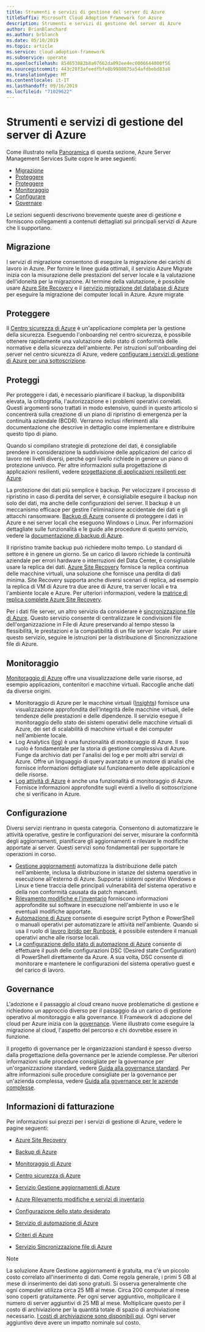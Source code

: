```yaml
---
title: Strumenti e servizi di gestione del server di Azure
titleSuffix: Microsoft Cloud Adoption Framework for Azure
description: Strumenti e servizi di gestione del server di Azure
author: BrianBlanchard
ms.author: brblanch
ms.date: 05/10/2019
ms.topic: article
ms.service: cloud-adoption-framework
ms.subservice: operate
ms.openlocfilehash: 854653882b8a07662da092ee4ec0006644000f56
ms.sourcegitcommit: 443c28f3afeedfbfe8b9980875a54afdbebd83a8
ms.translationtype: MT
ms.contentlocale: it-IT
ms.lasthandoff: 09/16/2019
ms.locfileid: "71029622"
---
```

# <a name="azure-server-management-tools-and-services"></a>Strumenti e servizi di gestione del server di Azure

Come illustrato nella [Panoramica](./index.md) di questa sezione, Azure Server Management Services Suite copre le aree seguenti:

- [Migrazione](#migrate)
- [Proteggere](#secure)
- [Proteggere](#protect)
- [Monitoraggio](#monitor)
- [Configurare](#configure)
- [Governare](#govern)

Le sezioni seguenti descrivono brevemente queste aree di gestione e forniscono collegamenti a contenuti dettagliati sui principali servizi di Azure che li supportano.

## <a name="migrate"></a>Migrazione

I servizi di migrazione consentono di eseguire la migrazione dei carichi di lavoro in Azure. Per fornire le linee guida ottimali, il servizio Azure Migrate inizia con la misurazione delle prestazioni del server locale e la valutazione dell'idoneità per la migrazione. Al termine della valutazione, è possibile usare [Azure Site Recovery](https://docs.microsoft.com/azure/site-recovery/site-recovery-overview) e il [servizio migrazione del database di Azure](https://docs.microsoft.com/azure/dms/dms-overview) per eseguire la migrazione dei computer locali in Azure. Azure migrate

## <a name="secure"></a>Proteggere

Il [Centro sicurezza di Azure](https://docs.microsoft.com/azure/security-center/security-center-intro) è un'applicazione completa per la gestione della sicurezza. Eseguendo l'onboarding nel centro sicurezza, è possibile ottenere rapidamente una valutazione dello stato di conformità delle normative e della sicurezza dell'ambiente. Per istruzioni sull'onboarding dei server nel centro sicurezza di Azure, vedere [configurare i servizi di gestione di Azure per una sottoscrizione](./onboard-at-scale.md#azure-security-center).

## <a name="protect"></a>Proteggi

Per proteggere i dati, è necessario pianificare il backup, la disponibilità elevata, la crittografia, l'autorizzazione e i problemi operativi correlati. Questi argomenti sono trattati in modo estensivo, quindi in questo articolo si concentrerà sulla creazione di un piano di ripristino di emergenza per la continuità aziendale (BCDR). Verranno inclusi riferimenti alla documentazione che descrive in dettaglio come implementare e distribuire questo tipo di piano.

Quando si compilano strategie di protezione dei dati, è consigliabile prendere in considerazione la suddivisione delle applicazioni del carico di lavoro nei livelli diversi, perché ogni livello richiede in genere un piano di protezione univoco. Per altre informazioni sulla progettazione di applicazioni resilienti, vedere [progettazione di applicazioni resilienti per Azure](https://docs.microsoft.com/azure/architecture/resiliency).

La protezione dei dati più semplice è backup. Per velocizzare il processo di ripristino in caso di perdita del server, è consigliabile eseguire il backup non solo dei dati, ma anche delle configurazioni del server. Il backup è un meccanismo efficace per gestire l'eliminazione accidentale dei dati e gli attacchi ransomware. [Backup di Azure](https://docs.microsoft.com/azure/backup) consente di proteggere i dati in Azure e nei server locali che eseguono Windows o Linux. Per informazioni dettagliate sulle funzionalità e le guide alle procedure di questo servizio, vedere la [documentazione di backup di Azure](https://docs.microsoft.com/azure/backup/backup-overview).

Il ripristino tramite backup può richiedere molto tempo. Lo standard di settore è in genere un giorno. Se un carico di lavoro richiede la continuità aziendale per errori hardware o interruzioni del Data Center, è consigliabile usare la replica dei dati. [Azure Site Recovery](https://docs.microsoft.com/azure/site-recovery/site-recovery-overview) fornisce la replica continua delle macchine virtuali, una soluzione che fornisce una perdita di dati minima. Site Recovery supporta anche diversi scenari di replica, ad esempio la replica di VM di Azure tra due aree di Azure, tra server locali e tra l'ambiente locale e Azure. Per ulteriori informazioni, vedere la [matrice di replica complete Azure Site Recovery](https://docs.microsoft.com/azure/site-recovery/site-recovery-overview#what-can-i-replicate).

Per i dati file server, un altro servizio da considerare è [sincronizzazione file di Azure](https://docs.microsoft.com/azure/storage/files/storage-sync-files-planning). Questo servizio consente di centralizzare le condivisioni file dell'organizzazione in File di Azure preservando al tempo stesso la flessibilità, le prestazioni e la compatibilità di un file server locale. Per usare questo servizio, seguire le istruzioni per la distribuzione di Sincronizzazione file di Azure.

## <a name="monitor"></a>Monitoraggio

[Monitoraggio di Azure](https://docs.microsoft.com/azure/azure-monitor/overview) offre una visualizzazione delle varie risorse, ad esempio applicazioni, contenitori e macchine virtuali. Raccoglie anche dati da diverse origini.

- Monitoraggio di Azure per le macchine virtuali ([Insights](https://docs.microsoft.com/azure/azure-monitor/insights/vminsights-overview)) fornisce una visualizzazione approfondita dell'integrità delle macchine virtuali, delle tendenze delle prestazioni e delle dipendenze. Il servizio esegue il monitoraggio dello stato dei sistemi operativi delle macchine virtuali di Azure, dei set di scalabilità di macchine virtuali e dei computer nell'ambiente locale.
- Log Analytics ([log](https://docs.microsoft.com/azure/azure-monitor/platform/data-collection#logs)) è una funzionalità di monitoraggio di Azure. Il suo ruolo è fondamentale per la storia di gestione complessiva di Azure. Funge da archivio dati per l'analisi dei log e per molti altri servizi di Azure. Offre un linguaggio di query avanzato e un motore di analisi che fornisce informazioni dettagliate sul funzionamento delle applicazioni e delle risorse.
- [Log attività di Azure](https://docs.microsoft.com/azure/azure-monitor/platform/activity-logs-overview) è anche una funzionalità di monitoraggio di Azure. Fornisce informazioni approfondite sugli eventi a livello di sottoscrizione che si verificano in Azure.

## <a name="configure"></a>Configurazione

Diversi servizi rientrano in questa categoria. Consentono di automatizzare le attività operative, gestire le configurazioni dei server, misurare la conformità degli aggiornamenti, pianificare gli aggiornamenti e rilevare le modifiche apportate ai server. Questi servizi sono fondamentali per supportare le operazioni in corso.

- [Gestione aggiornamenti](https://docs.microsoft.com/azure/automation/automation-update-management#viewing-update-assessments) automatizza la distribuzione delle patch nell'ambiente, inclusa la distribuzione in istanze del sistema operativo in esecuzione all'esterno di Azure. Supporta i sistemi operativi Windows e Linux e tiene traccia delle principali vulnerabilità del sistema operativo e della non conformità causata da patch mancanti.
- [Rilevamento modifiche e l'inventario](https://docs.microsoft.com/azure/automation/change-tracking) forniscono informazioni approfondite sul software in esecuzione nell'ambiente in uso e le eventuali modifiche apportate.
- [Automazione di Azure](https://docs.microsoft.com/azure/automation/automation-intro) consente di eseguire script Python e PowerShell o manuali operativi per automatizzare le attività nell'ambiente. Quando si usa il ruolo di [lavoro ibrido per Runbook](https://docs.microsoft.com/azure/automation/automation-hybrid-runbook-worker), è possibile estendere il manuali operativi anche alle risorse locali.
- La [configurazione dello stato di automazione di Azure](https://docs.microsoft.com/azure/automation/automation-dsc-overview) consente di effettuare il push delle configurazioni DSC (Desired state Configuration) di PowerShell direttamente da Azure. A sua volta, DSC consente di monitorare e mantenere le configurazioni del sistema operativo guest e del carico di lavoro.

## <a name="govern"></a>Governance

L'adozione e il passaggio al cloud creano nuove problematiche di gestione e richiedono un approccio diverso per il passaggio da un carico di gestione operativo al monitoraggio e alla governance. Il Framework di adozione del cloud per Azure inizia con la [governance](../../govern/index.md). Viene illustrato come eseguire la migrazione al cloud, l'aspetto del percorso e chi dovrebbe essere in funzione.

Il progetto di governance per le organizzazioni standard è spesso diverso dalla progettazione della governance per le aziende complesse. Per ulteriori informazioni sulle procedure consigliate per la governance per un'organizzazione standard, vedere [Guida alla governance standard](../../govern/guides/standard/index.md). Per altre informazioni sulle procedure consigliate per la governance per un'azienda complessa, vedere [Guida alla governance per le aziende complesse](../../govern/guides/complex/index.md).

## <a name="billing-information"></a>Informazioni di fatturazione

Per informazioni sui prezzi per i servizi di gestione di Azure, vedere le pagine seguenti:

- [Azure Site Recovery](https://azure.microsoft.com/pricing/details/site-recovery)

- [Backup di Azure](https://azure.microsoft.com/pricing/details/backup)

- [Monitoraggio di Azure](https://azure.microsoft.com/pricing/details/monitor)

- [Centro sicurezza di Azure](https://azure.microsoft.com/pricing/details/security-center)

- [Servizio Gestione aggiornamenti di Azure](https://azure.microsoft.com/pricing/details/automation)

- [Azure Rilevamento modifiche e servizi di inventario](https://azure.microsoft.com/pricing/details/automation)

- [Configurazione dello stato desiderato](https://azure.microsoft.com/pricing/details/automation)

- [Servizio di automazione di Azure](https://azure.microsoft.com/pricing/details/automation)

- [Criteri di Azure](https://azure.microsoft.com/pricing/details/azure-policy)

- [Servizio Sincronizzazione file di Azure](https://azure.microsoft.com/pricing/details/storage/blobs)

> [!NOTE]
> La soluzione Azure Gestione aggiornamenti è gratuita, ma c'è un piccolo costo correlato all'inserimento di dati. Come regola generale, i primi 5 GB al mese di inserimento dei dati sono gratuiti. Si osserva generalmente che ogni computer utilizza circa 25 MB al mese. Circa 200 computer al mese sono coperti gratuitamente. Per ogni server aggiuntivo, moltiplicare il numero di server aggiuntivi di 25 MB al mese. Moltiplicare questo per il costo di archiviazione per la quantità totale di spazio di archiviazione necessario. [I costi di archiviazione sono disponibili qui](https://azure.microsoft.com/pricing/details/storage/). Ogni server aggiuntivo deve avere un impatto nominale sul costo.
